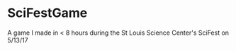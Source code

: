 # SciFestGame
A game I made in &lt; 8 hours during the St Louis Science Center's SciFest on 5/13/17
